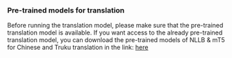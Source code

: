 ### Pre-trained models for translation 

Before running the translation model, please make sure that the pre-trained translation model is available. 
If you want access to the already pre-trained translation model, you can download the pre-trained models of NLLB & mT5 for Chinese and Truku translation in the link:
[here](https://drive.google.com/file/d/1Yu9WBde7fXDukzKvNA1CK3WuEbrkTyyO/view?usp=sharing)

